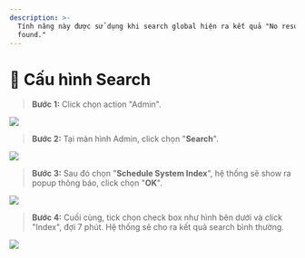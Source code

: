 ```yaml
---
description: >-
  Tính năng này được sử dụng khi search global hiện ra kết quả "No results were
  found."
---
```


# 🔎 Cấu hình Search

> **Bước 1:** Click chọn action "Admin".

![](../.gitbook/assets/search\_1.jpg)

> **Bước 2:** Tại màn hình Admin, click chọn "**Search**".

![](../.gitbook/assets/search\_2.jpg)

> **Bước 3:** Sau đó chọn "**Schedule System Index**", hệ thống sẽ show ra popup thông báo, click chọn "**OK**".

![](../.gitbook/assets/search\_3.jpg)

> **Bước 4:** Cuối cùng, tick chọn check box như hình bên dưới và click "Index", đợi 7 phút. Hệ thống sẽ cho ra kết quả search bình thường.

![](<../.gitbook/assets/search\_4 (1).jpg>)
